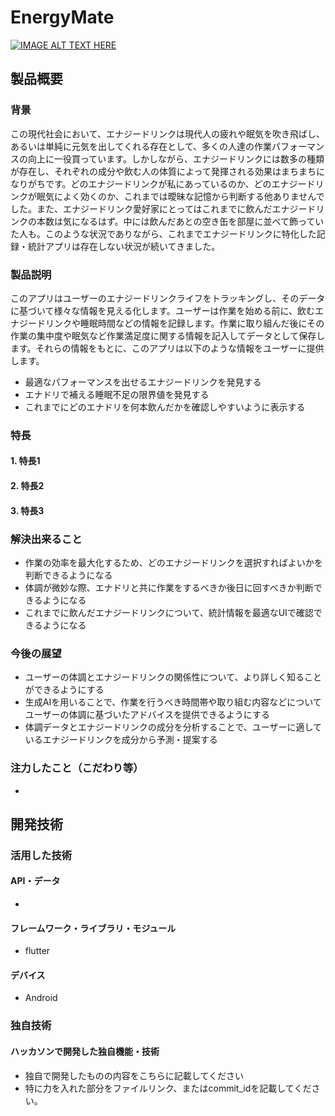 # EnergyMate

[![IMAGE ALT TEXT HERE](https://jphacks.com/wp-content/uploads/2024/07/JPHACKS2024_ogp.jpg)](https://www.youtube.com/watch?v=DZXUkEj-CSI)

## 製品概要
### 背景
この現代社会において、エナジードリンクは現代人の疲れや眠気を吹き飛ばし、 あるいは単純に元気を出してくれる存在として、多くの人達の作業パフォーマンスの向上に一役買っています。しかしながら、エナジードリンクには数多の種類が存在し、それぞれの成分や飲む人の体質によって発揮される効果はまちまちになりがちです。どのエナジードリンクが私にあっているのか、どのエナジードリンクが眠気によく効くのか、これまでは曖昧な記憶から判断する他ありませんでした。また、エナジードリンク愛好家にとってはこれまでに飲んだエナジードリンクの本数は気になるはず。中には飲んだあとの空き缶を部屋に並べて飾っていた人も。このような状況でありながら、これまでエナジードリンクに特化した記録・統計アプリは存在しない状況が続いてきました。


### 製品説明
このアプリはユーザーのエナジードリンクライフをトラッキングし、そのデータに基づいて様々な情報を見える化します。ユーザーは作業を始める前に、飲むエナジードリンクや睡眠時間などの情報を記録します。作業に取り組んだ後にその作業の集中度や眠気など作業満足度に関する情報を記入してデータとして保存します。それらの情報をもとに、このアプリは以下のような情報をユーザーに提供します。
- 最適なパフォーマンスを出せるエナジードリンクを発見する
- エナドリで補える睡眠不足の限界値を発見する
- これまでにどのエナドリを何本飲んだかを確認しやすいように表示する


### 特長
#### 1. 特長1
#### 2. 特長2
#### 3. 特長3


### 解決出来ること
- 作業の効率を最大化するため、どのエナジードリンクを選択すればよいかを判断できるようになる
- 体調が微妙な際、エナドリと共に作業をするべきか後日に回すべきか判断できるようになる
- これまでに飲んだエナジードリンクについて、統計情報を最適なUIで確認できるようになる


### 今後の展望
- ユーザーの体調とエナジードリンクの関係性について、より詳しく知ることができるようにする
- 生成AIを用いることで、作業を行うべき時間帯や取り組む内容などについてユーザーの体調に基づいたアドバイスを提供できるようにする
- 体調データとエナジードリンクの成分を分析することで、ユーザーに適しているエナジードリンクを成分から予測・提案する


### 注力したこと（こだわり等）
- 

## 開発技術
### 活用した技術
#### API・データ
- 

#### フレームワーク・ライブラリ・モジュール
- flutter

#### デバイス
- Android

### 独自技術
#### ハッカソンで開発した独自機能・技術
* 独自で開発したものの内容をこちらに記載してください
* 特に力を入れた部分をファイルリンク、またはcommit_idを記載してください。
